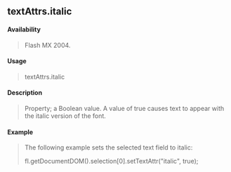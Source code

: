 ## textAttrs.italic

#### Availability

> Flash MX 2004.

#### Usage

> textAttrs.italic

#### Description

> Property; a Boolean value. A value of true causes text to appear with the italic version of the font.

#### Example

> The following example sets the selected text field to italic:
>
> fl.getDocumentDOM().selection\[0\].setTextAttr("italic", true);
